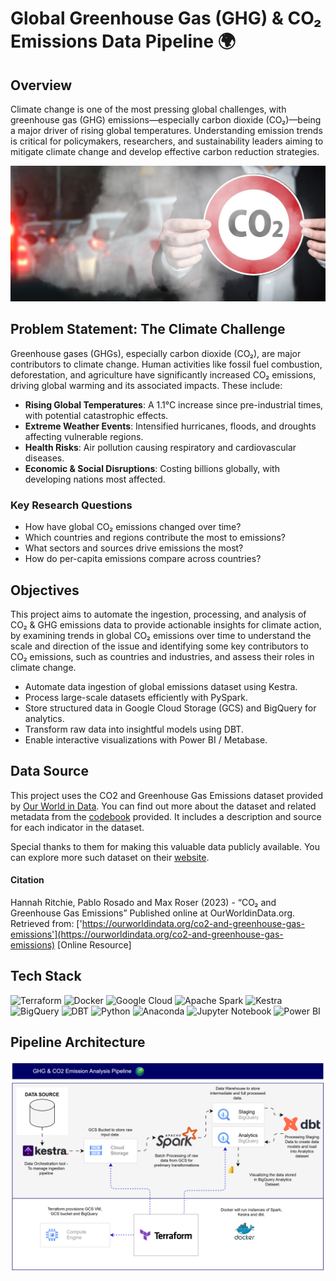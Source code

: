 # Global Greenhouse Gas (GHG) & CO₂ Emissions Data Pipeline 🌍 

## Overview

Climate change is one of the most pressing global challenges, with greenhouse gas (GHG) emissions—especially carbon dioxide (CO₂)—being a major driver of rising global temperatures. Understanding emission trends is critical for policymakers, researchers, and sustainability leaders aiming to mitigate climate change and develop effective carbon reduction strategies.

![CO2+GHG](./images/GHGCO22.jpg)

## Problem Statement: The Climate Challenge

Greenhouse gases (GHGs), especially carbon dioxide (CO₂), are major contributors to climate change. Human activities like fossil fuel combustion, deforestation, and agriculture have significantly increased CO₂ emissions, driving global warming and its associated impacts. These include:

- **Rising Global Temperatures**: A 1.1°C increase since pre-industrial times, with potential catastrophic effects.
- **Extreme Weather Events**: Intensified hurricanes, floods, and droughts affecting vulnerable regions.
- **Health Risks**: Air pollution causing respiratory and cardiovascular diseases.
- **Economic & Social Disruptions**: Costing billions globally, with developing nations most affected.

### Key Research Questions

- How have global CO₂ emissions changed over time?
- Which countries and regions contribute the most to emissions?
- What sectors and sources drive emissions the most?
- How do per-capita emissions compare across countries?

## Objectives

This project aims to automate the ingestion, processing, and analysis of CO₂ & GHG emissions data to provide actionable insights for climate action, by examining trends in global CO₂ emissions over time to understand the scale and direction of the issue and identifying some key contributors to CO₂ emissions, such as countries and industries, and assess their roles in climate change.

- Automate data ingestion of global emissions dataset using Kestra.
- Process large-scale datasets efficiently with PySpark.
- Store structured data in Google Cloud Storage (GCS) and BigQuery for analytics.
- Transform raw data into insightful models using DBT.
- Enable interactive visualizations with Power BI / Metabase.

## Data Source

This project uses the  CO2 and Greenhouse Gas Emissions dataset provided by [Our World in Data](https://github.com/owid/co2-data). You can find out more about the dataset and related metadata from the [codebook](https://github.com/owid/co2-data/blob/master/owid-co2-codebook.csv) provided. It includes a description and source for each indicator in the dataset.

Special thanks to them for making this valuable data publicly available. You can explore more such dataset on their [website](https://ourworldindata.org/). 

#### Citation
Hannah Ritchie, Pablo Rosado and Max Roser (2023) - “CO₂ and Greenhouse Gas Emissions” Published online at OurWorldinData.org. Retrieved from: ['https://ourworldindata.org/co2-and-greenhouse-gas-emissions'](https://ourworldindata.org/co2-and-greenhouse-gas-emissions) [Online Resource]

## Tech Stack 

![Terraform](https://img.shields.io/badge/terraform-%235835CC.svg?style=for-the-badge&logo=terraform&logoColor=white)
![Docker](https://img.shields.io/badge/docker-%230db7ed.svg?style=for-the-badge&logo=docker&logoColor=white)
![Google Cloud](https://img.shields.io/badge/GoogleCloud-%234285F4.svg?style=for-the-badge&logo=google-cloud&logoColor=white) <img src="https://img.shields.io/badge/Apache%20Spark-FDEE21?style=for-the-badge&logo=apachespark&logoColor=black" width="140" alt="Apache Spark">
![Kestra](https://img.shields.io/badge/Kestra-390380?style=for-the-badge&logo=kestra&logoColor=ffffff)
![BigQuery](https://img.shields.io/badge/BigQuery-4285F4?style=for-the-badge&logo=googlebigquery&logoColor=white)
![DBT](https://img.shields.io/badge/DBT-FF6F00?style=for-the-badge&logo=dbt&logoColor=white)
![Python](https://img.shields.io/badge/python-3670A0?style=for-the-badge&logo=python&logoColor=ffdd54)
![Anaconda](https://img.shields.io/badge/Anaconda-%2344A833.svg?style=for-the-badge&logo=anaconda&logoColor=white)
![Jupyter Notebook](https://img.shields.io/badge/jupyter-%23FA0F00.svg?style=for-the-badge&logo=jupyter&logoColor=white)
![Power BI](https://img.shields.io/badge/power_bi-F2C811?style=for-the-badge&logo=powerbi&logoColor=black)


## Pipeline Architecture

![Arch Diagram](./images/ghg_arch.drawio.svg)